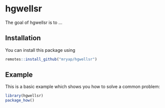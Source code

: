 
# hgwellsr

<!-- badges: start -->
<!-- badges: end -->

The goal of hgwellsr is to ...

## Installation

You can install this package using

``` r
remotes::install_github("mryap/hgwellsr")
```

## Example

This is a basic example which shows you how to solve a common problem:

``` r
library(hgwellsr)
package_how()
```

